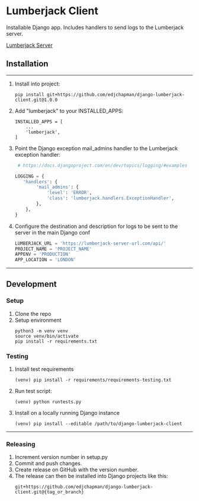 Lumberjack Client
=================

Installable Django app.  Includes handlers to send logs to the Lumberjack server.

[Lumberjack Server](https://github.com/edjchapman/lumberjack)

## Installation

---
1. Install into project:

    ```
    pip install git+https://github.com/edjchapman/django-lumberjack-client.git@1.0.0 
    ```
2. Add "lumberjack" to your INSTALLED_APPS:

    ``` 
    INSTALLED_APPS = [
        ...
        'lumberjack',
    ]
    ```
3. Point the Django exception mail_admins handler to the Lumberjack exception handler:

   ```python
    # https://docs.djangoproject.com/en/dev/topics/logging/#examples
   
   LOGGING = {
      'handlers': {
           'mail_admins': {
               'level': 'ERROR',
               'class': 'lumberjack.handlers.ExceptionHandler',
           },
       },
   }
   ```
4. Configure the destination and description for logs to be sent to the server in the main Django conf
   ```python
   LUMBERJACK_URL = 'https://lumberjack-server-url.com/api/'
   PROJECT_NAME = 'PROJECT_NAME'
   APPENV = 'PRODUCTION'
   APP_LOCATION = 'LONDON'
   ```

---
## Development

### Setup
1. Clone the repo
2. Setup environment
   ```shell
   python3 -m venv venv
   source venv/bin/activate
   pip install -r requirements.txt
   ```

### Testing
1. Install test requirements
    ```
    (venv) pip install -r requirements/requirements-testing.txt
    ```
2. Run test script:
    ```
    (venv) python runtests.py
    ```
3. Install on a locally running Django instance
   ```shell
   (venv) pip install --editable /path/to/django-lumberjack-client
   ```

---

### Releasing
1. Increment version number in setup.py
2. Commit and push changes.
3. Create release on GitHub with the version number.
4. The release can then be installed into Django projects like this:
    ``` 
    git+https://github.com/edjchapman/django-lumberjack-client.git@{tag_or_branch}
    ```
